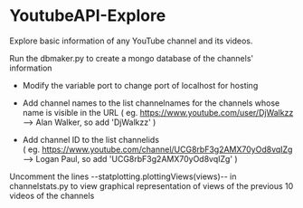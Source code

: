 # YoutubeAPI-Explore
Explore basic information of any YouTube channel and its videos.

Run the dbmaker.py to create a mongo database of the channels' information
  - Modify the variable port to change port of localhost for hosting

  - Add channel names to the list channelnames for the channels whose name is visible in the URL 
  ( eg. https://www.youtube.com/user/DjWalkzz --> Alan Walker, so add 'DjWalkzz' )
  
  - Add channel ID to the list channelids  
  ( eg. https://www.youtube.com/channel/UCG8rbF3g2AMX70yOd8vqIZg --> Logan Paul, so add 'UCG8rbF3g2AMX70yOd8vqIZg' )

Uncomment the lines --statplotting.plottingViews(views)-- in channelstats.py to view graphical representation of views of the previous 10 videos of the channels
